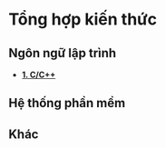 # Tổng hợp kiến thức

## Ngôn ngữ lập trình

- [**1. C/C++**](https://github.com/vuhoangit/C)

## Hệ thống phần mềm

## Khác
